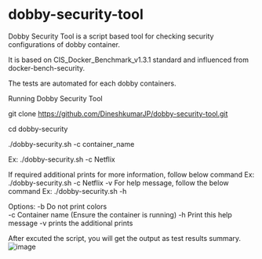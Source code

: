 # dobby-security-tool


Dobby Security Tool is a script based tool for checking security configurations of dobby container.

It is based on CIS_Docker_Benchmark_v1.3.1 standard and influenced from docker-bench-security.

The tests are automated for each dobby containers.

Running Dobby Security Tool

git clone https://github.com/DineshkumarJP/dobby-security-tool.git

cd dobby-security

./dobby-security.sh -c container_name 

Ex: ./dobby-security.sh -c Netflix 

If required additional prints for more information, follow below command
  Ex: ./dobby-security.sh -c Netflix -v
For help message, follow the below command
  Ex: ./dobby-security.sh -h
  
Options:
  -b		       Do not print colors  
  -c           Container name (Ensure the container is running)
  -h           Print this help message
  -v           prints the additional prints
  


After excuted the script, you will get the output as test results summary.
![image](https://user-images.githubusercontent.com/79261622/161042377-0c983da6-3ca5-4ab2-b21c-9ce0a14ca756.png)

